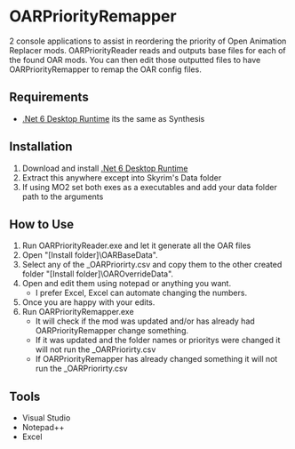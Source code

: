 # OARPriorityRemapper
2 console applications to assist in reordering the priority of Open Animation Replacer mods.
OARPriorityReader reads and outputs base files for each of the found OAR mods. You can then edit those outputted files to have OARPriorityRemapper to remap the OAR config files.

## Requirements
- [.Net 6 Desktop Runtime](https://dotnet.microsoft.com/en-us/download/dotnet/6.0) its the same as Synthesis

## Installation
1. Download and install [.Net 6 Desktop Runtime](https://dotnet.microsoft.com/en-us/download/dotnet/6.0)
2. Extract this anywhere except into Skyrim's Data folder
3. If using MO2 set both exes as a executables and add your data folder path to the arguments

## How to Use
1. Run OARPriorityReader.exe and let it generate all the OAR files
2. Open "[Install folder]\OARBaseData".
3. Select any of the _OARPriorirty.csv and copy them to the other created folder "[Install folder]\OAROverrideData".
4. Open and edit them using notepad or anything you want.
   - I prefer Excel, Excel can automate changing the numbers.
5. Once you are happy with your edits.
6. Run OARPriorityRemapper.exe
   - It will check if the mod was updated and/or has already had OARPriorityRemapper change something.
   - If it was updated and the folder names or prioritys were changed it will not run the _OARPriorirty.csv
   - If OARPriorityRemapper has already changed something it will not run the _OARPriorirty.csv

## Tools
- Visual Studio
- Notepad++
- Excel
